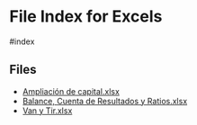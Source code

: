 # File Index for Excels
#index

## Files

- [Ampliación de capital.xlsx](https://github.com/Grado-en-Gestion-de-la-Ciberseguridad/1-Ciberseguridad-web/tree/v4/content/Ciber%20I%202223/I%20CUATRI/ORGANIZ.EMPRESAS/Excels/Ampliaci%C3%B3n%20de%20capital.xlsx)
- [Balance, Cuenta de Resultados y Ratios.xlsx](https://github.com/Grado-en-Gestion-de-la-Ciberseguridad/1-Ciberseguridad-web/tree/v4/content/Ciber%20I%202223/I%20CUATRI/ORGANIZ.EMPRESAS/Excels/Balance%2C%20Cuenta%20de%20Resultados%20y%20Ratios.xlsx)
- [Van y Tir.xlsx](https://github.com/Grado-en-Gestion-de-la-Ciberseguridad/1-Ciberseguridad-web/tree/v4/content/Ciber%20I%202223/I%20CUATRI/ORGANIZ.EMPRESAS/Excels/Van%20y%20Tir.xlsx)
